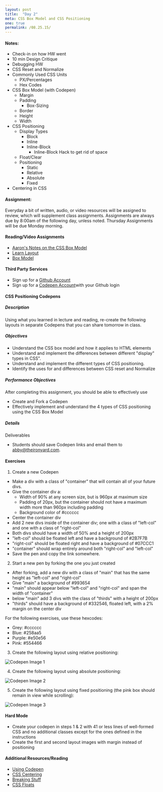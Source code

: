 ```yaml
---
layout: post
title:  "Day 2"
meta: CSS Box Model and CSS Positioning
one: true
permalink: /08.25.15/
---
```

#### Notes:
- Check-in on how HW went
- 10 min Design Critique
- Debugging HW
- CSS Reset and Normalize
- Commonly Used CSS Units
    + PX/Percentages
    + Hex Codes
- CSS Box Model (with Codepen)
    + Margin
    + Padding
        * Box-Sizing
    + Border
    + Height
    + Width
- CSS Positioning
    + Display Types
        * Block
        * Inline
        * Inline-Block
            - Inline-Block Hack to get rid of space
    + Float/Clear
    + Positioning
        * Static
        * Relative
        * Absolute
        * Fixed
- Centering in CSS

#### Assignment:
Everyday a bit of written, audio, or video resources will be assigned to review, which will supplement class assignments. Assignments are always due by 8:00am of the following day, unless noted. Thursday Assignments will be due Monday morning.

#### Reading/Video Assignments
- [Aaron's Notes on the CSS Box Model](https://github.com/TIY-Austin-Front-End-Engineering/Curriculum/blob/master/css-box-model/README.md)
- [Learn Layout](http://learnlayout.com/)
- [Box Model](https://css-tricks.com/the-css-box-model/)

#### Third Party Services
* Sign up for a [Github Account](https://github.com/)
* Sign up for a [Codepen Account](http://codepen.io/)with your Github login

#### CSS Positioning Codepens

##### Description
Using what you learned in lecture and reading, re-create the following layouts in separate Codepens that you can share tomorrow in class.

##### Objectives
- Understand the CSS box model and how it applies to HTML elements
- Understand and implement the differences between different "display" types in CSS".
- Understand and implement the different types of CSS positioning.
- Identify the uses for and differences between CSS reset and Normalize

##### Performance Objectives
After completing this assignment, you should be able to effectively use

- Create and Fork a Codepen
- Effectively implement and understand the 4 types of CSS positioning using the CSS Box Model

##### Details

Deliverables

- Students should save Codepen links and email them to abby@theironyard.com.

#### Exercises
1. Create a new Codepen
- Make a div with a class of "container" that will contain all of your future divs.
- Give the container div a:
    + Width of 90% at any screen size, but is 960px at maximum size
    + Padding of 20px, but the container should not have a maximum width more than 960px including padding
    + Background color of #cccccc
- Center the container div
- Add 2 new divs inside of the container div; one with a class of "left-col" and one with a class of "right-col"
- Both divs should have a width of 50% and a height of 200px
- "left-col" should be floated left and have a background of #2B7F7B
- "right-col" should be floated right and have a background of #07CCC1
- "container" should wrap entirely around both "right-col" and "left-col"
- Save the pen and copy the link somewhere.

2.  Start a new pen by forking the one you just created
- After forking, add a new div with a class of "main" that has the same height as "left-col" and "right-col"
- Give "main" a background of #993654
- "main" should appear below "left-col" and "right-col" and span the width of "container"
- below "main" add 3 divs with the class of "thirds" with a height of 200px
- "thirds" should have a background of #332546, floated left, with a 2% margin on the center div

For the following exercises, use these hexcodes:

- Grey: #cccccc
- Blue: #258aa5
- Purple: #e50e56
- Pink: #554466

3.  Create the following layout using relative positioning:

![Codepen Image 1](/images/relative.png)

4.  Create the following layout using absolute positioning:

![Codepen Image 2](/images/absolute.png)

5.  Create the following layout using fixed positioning (the pink box should remain in view while scrolling):

![Codepen Image 3](/images/fixed.png)

#### Hard Mode
- Create your codepen in steps 1 & 2 with 41 or less lines of well-formed CSS and no additional classes except for the ones defined in the instructions
- Create the first and second layout images with margin instead of positioning

#### Additional Resources/Reading
- [Using Codepen](https://css-tricks.com/video-screencasts/112-using-codepen/)
- [CSS Centering](https://css-tricks.com/centering-css-complete-guide/)
- [Breaking Stuff](http://alistapart.com/column/breaking-stuff)
- [CSS Floats](http://alistapart.com/article/css-floats-101)

